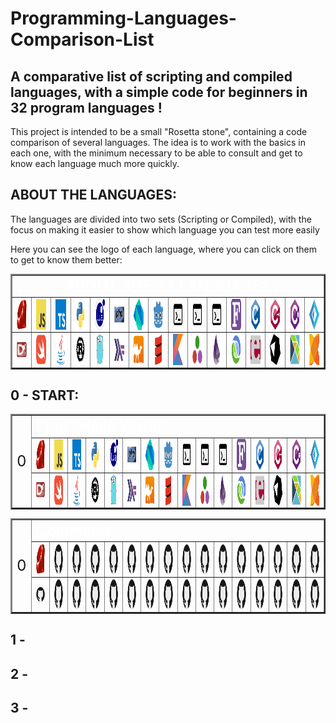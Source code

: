 # Programming-Languages-Comparison-List

## A comparative list of scripting and compiled languages, with a simple code for beginners in 32 program languages !

This project is intended to be a small "Rosetta stone", containing a code comparison of several languages.
The idea is to work with the basics in each one, with the minimum necessary to be able to consult and get to know each language much more quickly.

<html>

## ABOUT THE LANGUAGES:

The languages are divided into two sets (Scripting or Compiled), with the focus on making it easier to show which language you can test more easily

Here you can see the logo of each language, where you can click on them to get to know them better:

<table id="#i0" border="2" align="center">
    <tr>
        <td colspan="34" align="center"><font size="5" color="FFFFFF">ABOUT THE 32 LANGUAGES</font></td>
    </tr>
    <tr>
        <!--<td rowspan="2" align="center"><font size="5"></font></td>-->
        <td align="center">
            <a href="https://en.wikipedia.org/wiki/Ruby_(programming_language)" title="Ruby">
                <img align="center" height="50" src="Arquives/img/svg/devicon/ruby-original.svg"/>
            </a>
        </td>
        <td align="center">
            <a href="https://en.wikipedia.org/wiki/Ruby_(programming_language)" title="JavaScript">
                <img align="center" height="50" src="Arquives/img/svg/devicon/javascript-original.svg"/>
            </a>
        </td>
        <td align="center">
            <a href="https://en.wikipedia.org/wiki/TypeScript" title="Typescript">
                <img align="center" height="50" src="Arquives/img/svg/devicon/typescript-original.svg"/>
            </a>
        </td>
        <td align="center">
            <a href="https://en.wikipedia.org/wiki/Python_(programming_language)" title="Python">
                <img align="center" height="50" src="Arquives/img/svg/devicon/python-original.svg"/>
            </a>
        </td>
        <td align="center">
            <a href="https://en.wikipedia.org/wiki/Lua_(programming_language)" title="Lua">
                <img align="center" height="50" src="Arquives/img/svg/devicon/lua-original-wordmark.svg"/>
            </a>
        </td>
        <td align="center">
            <a href="https://en.wikipedia.org/wiki/PHP" title="PHP">
                <img align="center" height="50" src="Arquives/img/svg/devicon/php-original.svg"/>
            </a>
        </td>
        <td align="center">
            <a href="https://en.wikipedia.org/wiki/Dart_(programming_language)" title="Dart">
                <img align="center" height="50" src="Arquives/img/svg/devicon/dart-original.svg"/>
            </a>
        </td>
        <td align="center">
            <a href="https://en.wikipedia.org/wiki/Godot_(game_engine)" title="GDscript">
                <img align="center" height="50" src="Arquives/img/svg/devicon/godot-original.svg"/>
            </a>
        </td>
        <td align="center">
            <a href="https://en.wikipedia.org/wiki/Perl" title="Perl">
                <img align="center" height="50" src="Arquives/img/svg/fontsGoogle/terminal_FILL0_wght400_GRAD0_opsz48.svg"/>
            </a>
        </td>
        <td align="center">
            <a href="https://en.wikipedia.org/wiki/Assembly_language" title="Assembly INTEL64">
                <img align="center" height="50" src="Arquives/img/svg/fontsGoogle/terminal_FILL0_wght400_GRAD0_opsz48.svg"/>
            </a>
        </td>
        <td align="center">
            <a href="https://en.wikipedia.org/wiki/WebAssembly" title="WebAssembly">
                <img align="center" height="50" src="Arquives/img/svg/fontsGoogle/terminal_FILL0_wght400_GRAD0_opsz48.svg"/>
            </a>
        </td>
        <td align="center">
            <a href="https://en.wikipedia.org/wiki/Fortran" title="Modern Fortran">
                <img align="center" height="50" src="Arquives/img/svg/wikimedia/Fortran_logo.svg"/>
            </a>
        </td>
        <td align="center">
            <a href="https://en.wikipedia.org/wiki/C_(programming_language)" title="C lang">
                <img align="center" height="50" src="Arquives/img/svg/devicon/c-original.svg"/>
            </a>
        </td>
        <td align="center">
            <a href="https://en.wikipedia.org/wiki/C%2B%2B" title="C++ lang">
                <img align="center" height="50" src="Arquives/img/svg/devicon/cplusplus-original.svg"/>
            </a>
        </td>
        <td align="center">
            <a href="https://en.wikipedia.org/wiki/C_Sharp_(programming_language)" title="C#">
                <img align="center" height="50" src="Arquives/img/svg/devicon/csharp-original.svg"/>
            </a>
        </td>
        <td align="center">
            <a href="https://en.wikipedia.org/wiki/F_Sharp_(programming_language)" title="F#">
                <img align="center" height="50" src="Arquives/img/svg/devicon/fsharp-original.svg"/>
            </a>
        </td>
    </tr>
    <tr>
        <td align="center">
            <a href="https://en.wikipedia.org/wiki/D_(programming_language)" title="D lang">
                <img align="center" height="25" src="Arquives/img/svg/wikimedia/D_Programming_Language_logo.svg"/>
            </a>
        </td>
        <td align="center">
            <a href="https://en.wikipedia.org/wiki/Swift_(programming_language)" title="Swift">
                <img align="center" height="50" src="Arquives/img/svg/devicon/swift-original.svg"/>
            </a>
        </td>
        <td align="center">
            <a href="https://en.wikipedia.org/wiki/Java_(programming_language)" title="Java">
                <img align="center" height="50" src="Arquives/img/svg/devicon/java-original.svg"/>
            </a>
        </td>
        <td align="center">
            <a href="https://en.wikipedia.org/wiki/Rust_(programming_language)" title="Rust">
                <img align="center" height="50" src="Arquives/img/svg/devicon/rust-plain.svg"/>
            </a>
        </td>
        <td align="center">
            <a href="https://en.wikipedia.org/wiki/Go_(programming_language)" title="Go">
                <img align="center" height="50" src="Arquives/img/svg/devicon/go-original.svg"/>
            </a>
        </td>
        <td align="center">
            <a href="https://en.wikipedia.org/wiki/Haskell" title="Haskell">
                <img align="center" height="50" src="Arquives/img/svg/devicon/haskell-original.svg"/>
            </a>
        </td>
        <td align="center">
            <a href="https://en.wikipedia.org/wiki/OCaml" title="OCaml">
                <img align="center" height="50" src="Arquives/img/svg/devicon/ocaml-original.svg"/>
            </a>
        </td>
        <td align="center">
            <a href="https://en.wikipedia.org/wiki/Scala_(programming_language)" title="Scala">
                <img align="center" height="50" src="Arquives/img/svg/devicon/scala-original.svg"/>
            </a>
        </td>
        <td align="center">
            <a href="https://en.wikipedia.org/wiki/Kotlin_(programming_language)" title="Kotlin">
                <img align="center" height="50" src="Arquives/img/svg/devicon/kotlin-original.svg"/>
            </a>
        </td>
        <td align="center">
            <a href="https://en.wikipedia.org/wiki/Julia_(programming_language)" title="Julia">
                <img align="center" height="50" src="Arquives/img/svg/devicon/julia-original.svg"/>
            </a>
        </td>
        <td align="center">
            <a href="https://en.wikipedia.org/wiki/Elixir_(programming_language)" title="Elixir">
                <img align="center" height="50" src="Arquives/img/svg/devicon/elixir-original.svg"/>
            </a>
        </td>
        <td align="center">
            <a href="https://en.wikipedia.org/wiki/Clojure" title="Clojure">
                <img align="center" height="50" src="Arquives/img/svg/devicon/clojure-original.svg"/>
            </a>
        </td>
        <td align="center">
            <a href="https://en.wikipedia.org/wiki/Erlang_(programming_language)" title="Erlang">
                <img align="center" height="50" src="Arquives/img/svg/devicon/erlang-original.svg"/>
            </a>
        </td>
        <td align="center">
            <a href="https://en.wikipedia.org/wiki/Crystal_(programming_language)" title="Crystal">
                <img align="center" height="50" src="Arquives/img/svg/devicon/crystal-original.svg"/>
            </a>
        </td>
        <td align="center">
            <a href="https://en.wikipedia.org/wiki/Elm_(programming_language)" title="Elm">
                <img align="center" height="50" src="Arquives/img/svg/devicon/elm-original.svg"/>
            </a>
        </td>
        <td align="center">
            <a href="https://en.wikipedia.org/wiki/Haxe" title="Haxe">
                <img align="center" height="50" src="Arquives/img/svg/devicon/haxe-original.svg"/>
            </a>
        </td>
    </tr>
</table>

## 0 - START:

<table id="#i1" border="2" align="center">
    <tr>
        <td rowspan="3" align="center"><font size="5">0</font></td>
        <td colspan="33" align="left"><font size="5" color="FFFFFF">Print "Hello World":</font></td>
    </tr>
    <tr>
        <td align="center">
            <a href="Languages/1_CODE/0_Hello_World/Hello-World.rb" title="Ruby">
                <img align="center" height="50" src="Arquives/img/svg/devicon/ruby-original.svg"/>
            </a>
        </td>
        <td align="center">
            <a href="Languages/1_CODE/0_Hello_World/Hello-World.js" title="JavaScript">
                <img align="center" height="50" src="Arquives/img/svg/devicon/javascript-original.svg"/>
            </a>
        </td>
        <td align="center">
            <a href="Languages/1_CODE/0_Hello_World/Hello-World.ts" title="Typescript">
                <img align="center" height="50" src="Arquives/img/svg/devicon/typescript-original.svg"/>
            </a>
        </td>
        <td align="center">
            <a href="Languages/1_CODE/0_Hello_World/Hello-World.py" title="Python">
                <img align="center" height="50" src="Arquives/img/svg/devicon/python-original.svg"/>
            </a>
        </td>
        <td align="center">
            <a href="Languages/1_CODE/0_Hello_World/Hello-World.lua" title="Lua">
                <img align="center" height="50" src="Arquives/img/svg/devicon/lua-original-wordmark.svg"/>
            </a>
        </td>
        <td align="center">
            <a href="Languages/1_CODE/0_Hello_World/Hello-World.php" title="PHP">
                <img align="center" height="50" src="Arquives/img/svg/devicon/php-original.svg"/>
            </a>
        </td>
        <td align="center">
            <a href="Languages/1_CODE/0_Hello_World/Hello-World.dart" title="Dart">
                <img align="center" height="50" src="Arquives/img/svg/devicon/dart-original.svg"/>
            </a>
        </td>
        <td align="center">
            <a href="Languages/1_CODE/0_Hello_World/Hello-World.gd" title="GDscript">
                <img align="center" height="50" src="Arquives/img/svg/devicon/godot-original.svg"/>
            </a>
        </td>
        <td align="center">
            <a href="Languages/1_CODE/0_Hello_World/Hello-World.pl" title="Perl">
                <img align="center" height="50" src="Arquives/img/svg/fontsGoogle/terminal_FILL0_wght400_GRAD0_opsz48.svg"/>
            </a>
        </td>
        <td align="center">
            <a href="Languages/1_CODE/0_Hello_World/Hello-World.asm" title="Assembly INTEL64">
                <img align="center" height="50" src="Arquives/img/svg/fontsGoogle/terminal_FILL0_wght400_GRAD0_opsz48.svg"/>
            </a>
        </td>
        <td align="center">
            <a href="Languages/1_CODE/0_Hello_World/Hello-World.wat" title="WebAssembly">
                <img align="center" height="50" src="Arquives/img/svg/fontsGoogle/terminal_FILL0_wght400_GRAD0_opsz48.svg"/>
            </a>
        </td>
        <td align="center">
            <a href="Languages/1_CODE/0_Hello_World/Hello-World.f90" title="Modern Fortran">
                <img align="center" height="50" src="Arquives/img/svg/wikimedia/Fortran_logo.svg"/>
            </a>
        </td>
        <td align="center">
            <a href="Languages/1_CODE/0_Hello_World/Hello-World.c)" title="C lang">
                <img align="center" height="50" src="Arquives/img/svg/devicon/c-original.svg"/>
            </a>
        </td>
        <td align="center">
            <a href="Languages/1_CODE/0_Hello_World/Hello-World.cpp" title="C++ lang">
                <img align="center" height="50" src="Arquives/img/svg/devicon/cplusplus-original.svg"/>
            </a>
        </td>
        <td align="center">
            <a href="Languages/1_CODE/0_Hello_World/Hello-World.cs" title="C#">
                <img align="center" height="50" src="Arquives/img/svg/devicon/csharp-original.svg"/>
            </a>
        </td>
        <td align="center">
            <a href="Languages/1_CODE/0_Hello_World/Hello-World.fs" title="F#">
                <img align="center" height="50" src="Arquives/img/svg/devicon/fsharp-original.svg"/>
            </a>
        </td>
    </tr>
    <tr>
        <td align="center">
            <a href="Languages/1_CODE/0_Hello_World/Hello-World.d" title="D lang">
                <img align="center" height="25" src="Arquives/img/svg/wikimedia/D_Programming_Language_logo.svg"/>
            </a>
        </td>
        <td align="center">
            <a href="Languages/1_CODE/0_Hello_World/Hello-World.swift" title="Swift">
                <img align="center" height="50" src="Arquives/img/svg/devicon/swift-original.svg"/>
            </a>
        </td>
        <td align="center">
            <a href="Languages/1_CODE/0_Hello_World/Hello-World.java" title="Java">
                <img align="center" height="50" src="Arquives/img/svg/devicon/java-original.svg"/>
            </a>
        </td>
        <td align="center">
            <a href="Languages/1_CODE/0_Hello_World/Hello-World.rs" title="Rust">
                <img align="center" height="50" src="Arquives/img/svg/devicon/rust-plain.svg"/>
            </a>
        </td>
        <td align="center">
            <a href="Languages/1_CODE/0_Hello_World/Hello-World.go" title="Go">
                <img align="center" height="50" src="Arquives/img/svg/devicon/go-original.svg"/>
            </a>
        </td>
        <td align="center">
            <a href="Languages/1_CODE/0_Hello_World/Hello-World.hs" title="Haskell">
                <img align="center" height="50" src="Arquives/img/svg/devicon/haskell-original.svg"/>
            </a>
        </td>
        <td align="center">
            <a href="Languages/1_CODE/0_Hello_World/Hello-World.ml" title="OCaml">
                <img align="center" height="50" src="Arquives/img/svg/devicon/ocaml-original.svg"/>
            </a>
        </td>
        <td align="center">
            <a href="Languages/1_CODE/0_Hello_World/Hello-World.scala" title="Scala">
                <img align="center" height="50" src="Arquives/img/svg/devicon/scala-original.svg"/>
            </a>
        </td>
        <td align="center">
            <a href="Languages/1_CODE/0_Hello_World/Hello-World.kt" title="Kotlin">
                <img align="center" height="50" src="Arquives/img/svg/devicon/kotlin-original.svg"/>
            </a>
        </td>
        <td align="center">
            <a href="Languages/1_CODE/0_Hello_World/Hello-World.jl" title="Julia">
                <img align="center" height="50" src="Arquives/img/svg/devicon/julia-original.svg"/>
            </a>
        </td>
        <td align="center">
            <a href="Languages/1_CODE/0_Hello_World/Hello-World.ex" title="Elixir">
                <img align="center" height="50" src="Arquives/img/svg/devicon/elixir-original.svg"/>
            </a>
        </td>
        <td align="center">
            <a href="Languages/1_CODE/0_Hello_World/Hello-World.clj" title="Clojure">
                <img align="center" height="50" src="Arquives/img/svg/devicon/clojure-original.svg"/>
            </a>
        </td>
        <td align="center">
            <a href="Languages/1_CODE/0_Hello_World/Hello-World.erl" title="Erlang">
                <img align="center" height="50" src="Arquives/img/svg/devicon/erlang-original.svg"/>
            </a>
        </td>
        <td align="center">
            <a href="Languages/1_CODE/0_Hello_World/Hello-World.cr" title="Crystal">
                <img align="center" height="50" src="Arquives/img/svg/devicon/crystal-original.svg"/>
            </a>
        </td>
        <td align="center">
            <a href="Languages/1_CODE/0_Hello_World/Hello-World.elm" title="Elm">
                <img align="center" height="50" src="Arquives/img/svg/devicon/elm-original.svg"/>
            </a>
        </td>
        <td align="center">
            <a href="Languages/1_CODE/0_Hello_World/Hello-World.hx" title="Haxe">
                <img align="center" height="50" src="Arquives/img/svg/devicon/haxe-original.svg"/>
            </a>
        </td>
    </tr>
</table>

<table id="#i1" border="2" align="center">
    <tr>
        <td rowspan="3" align="center"><font size="5">0</font></td>
        <td colspan="33" align="left"><font size="5" color="FFFFFF">Comments:</font></td>
    </tr>
    <tr>
        <td align="center">
            <a href="Languages/1_CODE/0_Comments/Comments.rb" title="Ruby">
                <img align="center" height="50" src="Arquives/img/svg/devicon/ruby-original.svg" src="Arquives/img/svg/devicon/github-original.svg"/>
            </a>
        </td>
        <td align="center">
            <a href="Languages/1_CODE/0_Comments/Comments.js" title="JavaScript">
                <img align="center" height="50" rc="Arquives/img/svg/devicon/javascript-original.svg" src="Arquives/img/svg/devicon/github-original.svg"/>
            </a>
        </td>
        <td align="center">
            <a href="Languages/1_CODE/0_Comments/Comments.ts" title="Typescript">
                <img align="center" height="50" rc="Arquives/img/svg/devicon/typescript-original.svg" src="Arquives/img/svg/devicon/github-original.svg"/>
            </a>
        </td>
        <td align="center">
            <a href="Languages/1_CODE/0_Comments/Comments.py" title="Python">
                <img align="center" height="50" rc="Arquives/img/svg/devicon/python-original.svg"  src="Arquives/img/svg/devicon/github-original.svg"/>
            </a>
        </td>
        <td align="center">
            <a href="Languages/1_CODE/0_Comments/Comments.lua" title="Lua">
                <img align="center" height="50" rc="Arquives/img/svg/devicon/lua-original-wordmark.svg"  src="Arquives/img/svg/devicon/github-original.svg"/>
            </a>
        </td>
        <td align="center">
            <a href="Languages/1_CODE/0_Comments/Comments.php" title="PHP">
                <img align="center" height="50" rc="Arquives/img/svg/devicon/php-original.svg"  src="Arquives/img/svg/devicon/github-original.svg"/>
            </a>
        </td>
        <td align="center">
            <a href="Languages/1_CODE/0_Comments/Comments.dart" title="Dart">
                <img align="center" height="50" rc="Arquives/img/svg/devicon/dart-original.svg"  src="Arquives/img/svg/devicon/github-original.svg"/>
            </a>
        </td>
        <td align="center">
            <a href="Languages/1_CODE/0_Comments/Comments.gd" title="GDscript">
                <img align="center" height="50" rc="Arquives/img/svg/devicon/godot-original.svg"  src="Arquives/img/svg/devicon/github-original.svg"/>
            </a>
        </td>
        <td align="center">
            <a href="Languages/1_CODE/0_Comments/Comments.pl" title="Perl">
                <img align="center" height="50" rc="Arquives/img/svg/fontsGoogle/terminal_FILL0_wght400_GRAD0_opsz48.svg"  src="Arquives/img/svg/devicon/github-original.svg"/>
            </a>
        </td>
        <td align="center">
            <a href="Languages/1_CODE/0_Comments/Comments.asm" title="Assembly INTEL64">
                <img align="center" height="50" rc="Arquives/img/svg/fontsGoogle/terminal_FILL0_wght400_GRAD0_opsz48.svg"  src="Arquives/img/svg/devicon/github-original.svg"/>
            </a>
        </td>
        <td align="center">
            <a href="Languages/1_CODE/0_Comments/Comments.wat" title="WebAssembly">
                <img align="center" height="50" rc="Arquives/img/svg/fontsGoogle/terminal_FILL0_wght400_GRAD0_opsz48.svg"  src="Arquives/img/svg/devicon/github-original.svg"/>
            </a>
        </td>
        <td align="center">
            <a href="Languages/1_CODE/0_Comments/Comments.f90" title="Modern Fortran">
                <img align="center" height="50" rc="Arquives/img/svg/wikimedia/Fortran_logo.svg"  src="Arquives/img/svg/devicon/github-original.svg"/>
            </a>
        </td>
        <td align="center">
            <a href="Languages/1_CODE/0_Comments/Comments.c)" title="C lang">
                <img align="center" height="50" rc="Arquives/img/svg/devicon/c-original.svg"  src="Arquives/img/svg/devicon/github-original.svg"/>
            </a>
        </td>
        <td align="center">
            <a href="Languages/1_CODE/0_Comments/Comments.cpp" title="C++ lang">
                <img align="center" height="50" rc="Arquives/img/svg/devicon/cplusplus-original.svg"  src="Arquives/img/svg/devicon/github-original.svg"/>
            </a>
        </td>
        <td align="center">
            <a href="Languages/1_CODE/0_Comments/Comments.cs" title="C#">
                <img align="center" height="50" rc="Arquives/img/svg/devicon/csharp-original.svg"  src="Arquives/img/svg/devicon/github-original.svg"/>
            </a>
        </td>
        <td align="center">
            <a href="Languages/1_CODE/0_Comments/Comments.fs" title="F#">
                <img align="center" height="50" rc="Arquives/img/svg/devicon/fsharp-original.svg"  src="Arquives/img/svg/devicon/github-original.svg"/>
            </a>
        </td>
    </tr>
    <tr>
        <td align="center">
            <a href="Languages/1_CODE/0_Comments/Comments.d" title="D lang">
                <img align="center" height="25" rc="Arquives/img/svg/wikimedia/D_Programming_Language_logo.svg"  src="Arquives/img/svg/devicon/github-original.svg"/>
            </a>
        </td>
        <td align="center">
            <a href="Languages/1_CODE/0_Comments/Comments.swift" title="Swift">
                <img align="center" height="50" rc="Arquives/img/svg/devicon/swift-original.svg"  src="Arquives/img/svg/devicon/github-original.svg"/>
            </a>
        </td>
        <td align="center">
            <a href="Languages/1_CODE/0_Comments/Comments.java" title="Java">
                <img align="center" height="50" rc="Arquives/img/svg/devicon/java-original.svg"  src="Arquives/img/svg/devicon/github-original.svg"/>
            </a>
        </td>
        <td align="center">
            <a href="Languages/1_CODE/0_Comments/Comments.rs" title="Rust">
                <img align="center" height="50" rc="Arquives/img/svg/devicon/rust-plain.svg"  src="Arquives/img/svg/devicon/github-original.svg"/>
            </a>
        </td>
        <td align="center">
            <a href="Languages/1_CODE/0_Comments/Comments.go" title="Go">
                <img align="center" height="50" rc="Arquives/img/svg/devicon/go-original.svg"  src="Arquives/img/svg/devicon/github-original.svg"/>
            </a>
        </td>
        <td align="center">
            <a href="Languages/1_CODE/0_Comments/Comments.hs" title="Haskell">
                <img align="center" height="50" rc="Arquives/img/svg/devicon/haskell-original.svg"  src="Arquives/img/svg/devicon/github-original.svg"/>
            </a>
        </td>
        <td align="center">
            <a href="Languages/1_CODE/0_Comments/Comments.ml" title="OCaml">
                <img align="center" height="50" rc="Arquives/img/svg/devicon/ocaml-original.svg"  src="Arquives/img/svg/devicon/github-original.svg"/>
            </a>
        </td>
        <td align="center">
            <a href="Languages/1_CODE/0_Comments/Comments.scala" title="Scala">
                <img align="center" height="50" rc="Arquives/img/svg/devicon/scala-original.svg"  src="Arquives/img/svg/devicon/github-original.svg"/>
            </a>
        </td>
        <td align="center">
            <a href="Languages/1_CODE/0_Comments/Comments.kt" title="Kotlin">
                <img align="center" height="50" rc="Arquives/img/svg/devicon/kotlin-original.svg"  src="Arquives/img/svg/devicon/github-original.svg"/>
            </a>
        </td>
        <td align="center">
            <a href="Languages/1_CODE/0_Comments/Comments.jl" title="Julia">
                <img align="center" height="50" rc="Arquives/img/svg/devicon/julia-original.svg"  src="Arquives/img/svg/devicon/github-original.svg"/>
            </a>
        </td>
        <td align="center">
            <a href="Languages/1_CODE/0_Comments/Comments.ex" title="Elixir">
                <img align="center" height="50" rc="Arquives/img/svg/devicon/elixir-original.svg"  src="Arquives/img/svg/devicon/github-original.svg"/>
            </a>
        </td>
        <td align="center">
            <a href="Languages/1_CODE/0_Comments/Comments.clj" title="Clojure">
                <img align="center" height="50" rc="Arquives/img/svg/devicon/clojure-original.svg"  src="Arquives/img/svg/devicon/github-original.svg"/>
            </a>
        </td>
        <td align="center">
            <a href="Languages/1_CODE/0_Comments/Comments.erl" title="Erlang">
                <img align="center" height="50" rc="Arquives/img/svg/devicon/erlang-original.svg"  src="Arquives/img/svg/devicon/github-original.svg"/>
            </a>
        </td>
        <td align="center">
            <a href="Languages/1_CODE/0_Comments/Comments.cr" title="Crystal">
                <img align="center" height="50" rc="Arquives/img/svg/devicon/crystal-original.svg"  src="Arquives/img/svg/devicon/github-original.svg"/>
            </a>
        </td>
        <td align="center">
            <a href="Languages/1_CODE/0_Comments/Comments.elm" title="Elm">
                <img align="center" height="50" rc="Arquives/img/svg/devicon/elm-original.svg"  src="Arquives/img/svg/devicon/github-original.svg"/>
            </a>
        </td>
        <td align="center">
            <a href="Languages/1_CODE/0_Comments/Comments.hx" title="Haxe">
                <img align="center" height="50" rc="Arquives/img/svg/devicon/haxe-original.svg"  src="Arquives/img/svg/devicon/github-original.svg"/>
            </a>
        </td>
    </tr>
</table>


## 1 -
    

## 2 -


## 3 -




</html>